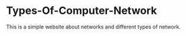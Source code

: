 # Types-Of-Computer-Network
This is a simple website about networks and different types of network.
